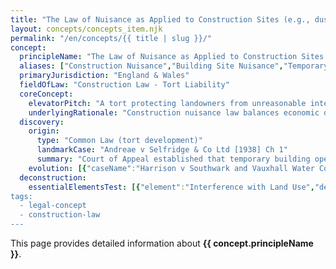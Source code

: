 ```yaml
---
title: "The Law of Nuisance as Applied to Construction Sites (e.g., dust, noise)"
layout: concepts/concepts_item.njk
permalink: "/en/concepts/{{ title | slug }}/"
concept:
  principleName: "The Law of Nuisance as Applied to Construction Sites (e.g., dust, noise)"
  aliases: ["Construction Nuisance","Building Site Nuisance","Temporary Nuisance","Dust and Noise Nuisance"]
  primaryJurisdiction: "England & Wales"
  fieldOfLaw: "Construction Law - Tort Liability"
  coreConcept:
    elevatorPitch: "A tort protecting landowners from unreasonable interference with use and enjoyment of their property caused by construction activities, balancing legitimate building needs against neighbors' rights through reasonableness test."
    underlyingRationale: "Construction nuisance law balances economic development needs against individual property rights, recognizing that some interference is inevitable during building work while protecting against excessive or unreasonable disruption."
  discovery:
    origin:
      type: "Common Law (tort development)"
      landmarkCase: "Andreae v Selfridge & Co Ltd [1938] Ch 1"
      summary: "Court of Appeal established that temporary building operations causing noise, dust, and vibration can constitute nuisance if unreasonable in nature, timing, or duration, but some interference must be tolerated as inevitable."
    evolution: [{"caseName":"Harrison v Southwark and Vauxhall Water Co [1891] 2 Ch 409","year":1891,"contribution":"Established that nuisance liability can exist even for lawful activities conducted with reasonable care, focusing on unreasonable interference rather than fault."},{"caseName":"Coventry v Lawrence [2014] UKSC 13","year":2014,"contribution":"Supreme Court clarified that statutory authorization provides limited defense to nuisance claims, and planning permission doesn't automatically authorize nuisance-level interference."}]
  deconstruction:
    essentialElementsTest: [{"element":"Interference with Land Use","description":"There must be actual interference with claimant's use or enjoyment of their property through noise, dust, vibration, or other emanations."},{"element":"Unreasonableness","description":"The interference must be unreasonable considering factors like: degree, duration, time of day, locality character, and social utility of defendant's activity."},{"element":"Substantial Interference","description":"The interference must be more than trivial - courts consider effect on ordinary comfortable existence and property values."},{"element":"Causation from Construction","description":"The interference must be caused by defendant's construction activities rather than other sources or claimant's abnormal sensitivity."}]
tags: 
  - legal-concept
  - construction-law
---
```


This page provides detailed information about **{{ concept.principleName }}**.
